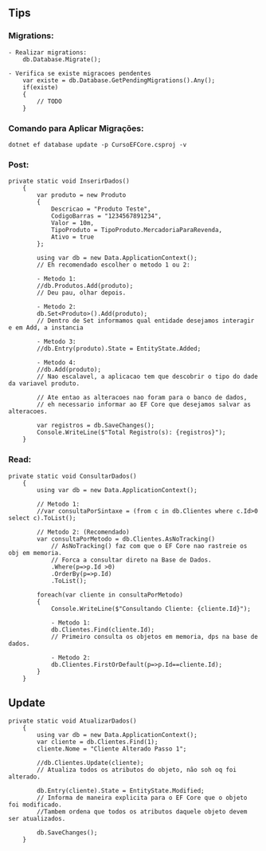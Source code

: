 ## Tips

### Migrations:

    - Realizar migrations:
        db.Database.Migrate();

    - Verifica se existe migracoes pendentes
        var existe = db.Database.GetPendingMigrations().Any();
        if(existe)
        {
            // TODO
        }


### Comando para Aplicar Migrações:

    dotnet ef database update -p CursoEFCore.csproj -v


### Post:

    private static void InserirDados()
        {
            var produto = new Produto
            {
                Descricao = "Produto Teste",
                CodigoBarras = "1234567891234",
                Valor = 10m,
                TipoProduto = TipoProduto.MercadoriaParaRevenda,
                Ativo = true
            };

            using var db = new Data.ApplicationContext();
            // Eh recomendado escolher o metodo 1 ou 2:

            - Metodo 1:
            //db.Produtos.Add(produto);         
            // Deu pau, olhar depois.

            - Metodo 2:
            db.Set<Produto>().Add(produto);     
            // Dentro de Set informamos qual entidade desejamos interagir e em Add, a instancia

            - Metodo 3:
            //db.Entry(produto).State = EntityState.Added;

            - Metodo 4:
            //db.Add(produto);                  
            // Nao escalavel, a aplicacao tem que descobrir o tipo do dade da variavel produto.

            // Ate entao as alteracoes nao foram para o banco de dados,
            // eh necessario informar ao EF Core que desejamos salvar as alteracoes.

            var registros = db.SaveChanges();
            Console.WriteLine($"Total Registro(s): {registros}");
        }

### Read:

    private static void ConsultarDados()
        {
            using var db = new Data.ApplicationContext();

            // Metodo 1:
            //var consultaPorSintaxe = (from c in db.Clientes where c.Id>0 select c).ToList();

            // Metodo 2: (Recomendado)
            var consultaPorMetodo = db.Clientes.AsNoTracking() 
                // AsNoTracking() faz com que o EF Core nao rastreie os obj em memoria. 
                // Forca a consultar direto na Base de Dados.
                .Where(p=>p.Id >0)
                .OrderBy(p=>p.Id)
                .ToList();

            foreach(var cliente in consultaPorMetodo)
            {
                Console.WriteLine($"Consultando Cliente: {cliente.Id}");

                - Metodo 1:
                db.Clientes.Find(cliente.Id);
                // Primeiro consulta os objetos em memoria, dps na base de dados.

                - Metodo 2:
                db.Clientes.FirstOrDefault(p=>p.Id==cliente.Id);
            }
        }

## Update

    private static void AtualizarDados()
        {
            using var db = new Data.ApplicationContext();
            var cliente = db.Clientes.Find(1);
            cliente.Nome = "Cliente Alterado Passo 1";

            //db.Clientes.Update(cliente);        
            // Atualiza todos os atributos do objeto, não soh oq foi alterado.

            db.Entry(cliente).State = EntityState.Modified;
            // Informa de maneira explicita para o EF Core que o objeto foi modificado.
            //Tambem ordena que todos os atributos daquele objeto devem ser atualizados.

            db.SaveChanges();
        }